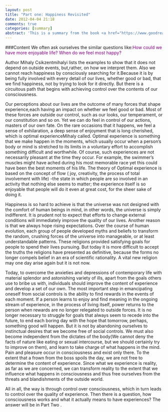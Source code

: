 ```yaml
---
layout: post
title: "Part one: Happiness Revisited"
date: 2012-04-04 21:18
comments: true
categories: [summary]
abstract: 'This is a summary from the book <a href="https://www.goodreads.com/book/show/66354.Flow?ac=1&from_search=true">[Flow]</a>, which mainly presents concrete examples and general principles to transform boring and meaningless lives into ones full of enjoyment. '
---
```


###Content
We often ask ourselves the similar questions like:<font color="#800080">How could we have more enjoyable life? When do we feel most happy? </font>

Author Mihaly Csikzentmihalyi lists the examples to show that it does not depend on outside events, but,rather, on how we interpret them. Also we cannot reach happiness by consciously searching for it.Because it is by being fully involved with every detail of our lives, whether good or bad, that we find happiness, not by trying to look for it directly. But there is a circuitous path that begins with achieving control over the contents of our consciousness.

Our perceptions about our lives are the outcome of many forces that shape experience,each having an impact on whether we feel good or bad. Most of these forces are outside our control, such as our looks, our temperament, or our constitution and so on. Yet we can do feel in control of our actions, masters of our own fate. On the rare occasions that it happens, we feel a sense of exhilaration, a deep sense of enjoyment that is long cherished, which is optimal experienceMihaly called. Optimal experience is something that we make happen in the moments, which usually occur when a person’s body or mind is stretched to its limits in a voluntary effort to accomplish something difficult and worthwhile. Of course, such experiences are not necessarily pleasant at the time they occur. For example, the swimmer’s muscles might have ached during his most memorable race yet this could have been the best moments of his life.  The theory of Optimal experience is based on the concept of flow ( joy, creativity, the process of total involvement with life) -the state in which people are so involved in an activity that nothing else seems to matter; the experience itself is so enjoyable that people will do it even at great cost, for the sheer sake of doing it.

Happiness is so hard to achieve is that the universe was not designed with the comfort of human beings in mind, in other words, the universe is simply indifferent. It is prudent not to expect that efforts to change external conditions will immediately improve the quality of our lives. Another reason is that we always hope rising expectations.  Over the course of human evolution, each group of people developed myths and beliefs to transform the random, crushing forces of the universe into manageable, or at least understandable patterns. These religions provided satisfying goals for people to spend their lives pursuing. But today it is more difficult to accept the truths the religions have presented as definitive, because the forms no longer compels belief in an era of scientific rationality. A vital new religion may one day arise again but it is not now.

Today, to overcome the anxieties and depressions of contemporary life with material splendor and astonishing variety of ills, apart from the goals others use to bribe us with, individuals should improve the content of experience and develop a set of our own. The most important step in emancipating oneself from social controls is the ability to find rewards in the events of each moment. If a person learns to enjoy and find meaning in the ongoing stream of experience, in the process of living itself, power returns to the person when rewards are no longer relegated to outside forces. It is no longer necessary to struggle for goals that always seem to recede into the future, to end each boring day with the hope that tomorrow, perhaps, something good will happen.  But it is not by abandoning ourselves to instinctual desires that we become free of social controls. We must also become independent from the dictates of the body(We cannot deny the facts of nature like eating or sexual intercourse, but we should certainly try to improve on them), and learn to take charge of what happens in the mind. Pain and pleasure occur in consciousness and exist only there. To the extent that a frown from the boss spoils the day, we are not free to determine the content of experience. Since what we experience is reality, as far as we are concerned, we can transform reality to the extent that we influence what happens in consciousness and thus free ourselves from the threats and blandishments of the outside world.

All in all, the way is through control over consciousness, which in turn leads to control over the quality of experience. Then there is a question, how consciousness works and what it actually means to have experiences?   The answer will be in Part Two .
